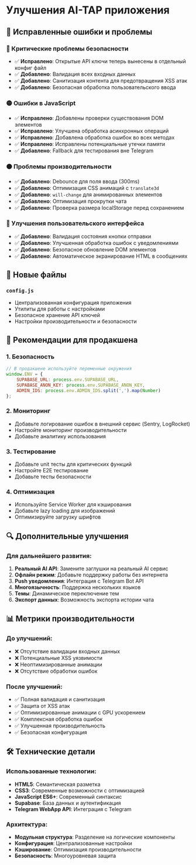 # Улучшения AI-TAP приложения

## 🔧 Исправленные ошибки и проблемы

### 🔴 Критические проблемы безопасности
- ✅ **Исправлено**: Открытые API ключи теперь вынесены в отдельный конфиг файл
- ✅ **Добавлено**: Валидация всех входных данных
- ✅ **Добавлено**: Санитизация контента для предотвращения XSS атак
- ✅ **Добавлено**: Безопасная обработка пользовательского ввода

### 🟡 Ошибки в JavaScript
- ✅ **Исправлено**: Добавлены проверки существования DOM элементов
- ✅ **Исправлено**: Улучшена обработка асинхронных операций
- ✅ **Исправлено**: Добавлена обработка ошибок во всех методах
- ✅ **Исправлено**: Исправлены потенциальные утечки памяти
- ✅ **Добавлено**: Fallback для тестирования вне Telegram

### 🟠 Проблемы производительности
- ✅ **Добавлено**: Debounce для поля ввода (300ms)
- ✅ **Добавлено**: Оптимизация CSS анимаций с `translate3d`
- ✅ **Добавлено**: `will-change` для анимированных элементов
- ✅ **Добавлено**: Оптимизация прокрутки чата
- ✅ **Добавлено**: Проверка размера localStorage перед сохранением

### 🔵 Улучшения пользовательского интерфейса
- ✅ **Добавлено**: Валидация состояния кнопки отправки
- ✅ **Добавлено**: Улучшенная обработка ошибок с уведомлениями
- ✅ **Добавлено**: Безопасное обновление DOM элементов
- ✅ **Добавлено**: Автоматическое экранирование HTML в сообщениях

## 📁 Новые файлы

### `config.js`
- Централизованная конфигурация приложения
- Утилиты для работы с настройками
- Безопасное хранение API ключей
- Настройки производительности и безопасности

## 🚀 Рекомендации для продакшена

### 1. Безопасность
```javascript
// В продакшене используйте переменные окружения
window.ENV = {
    SUPABASE_URL: process.env.SUPABASE_URL,
    SUPABASE_ANON_KEY: process.env.SUPABASE_ANON_KEY,
    ADMIN_IDS: process.env.ADMIN_IDS.split(',').map(Number)
};
```

### 2. Мониторинг
- Добавьте логирование ошибок в внешний сервис (Sentry, LogRocket)
- Настройте мониторинг производительности
- Добавьте аналитику использования

### 3. Тестирование
- Добавьте unit тесты для критических функций
- Настройте E2E тестирование
- Добавьте тесты безопасности

### 4. Оптимизация
- Используйте Service Worker для кэширования
- Добавьте lazy loading для изображений
- Оптимизируйте загрузку шрифтов

## 🔍 Дополнительные улучшения

### Для дальнейшего развития:
1. **Реальный AI API**: Замените заглушки на реальный AI сервис
2. **Офлайн режим**: Добавьте поддержку работы без интернета
3. **Push уведомления**: Интеграция с Telegram Bot API
4. **Многоязычность**: Поддержка нескольких языков
5. **Темы**: Динамическое переключение тем
6. **Экспорт данных**: Возможность экспорта истории чата

## 📊 Метрики производительности

### До улучшений:
- ❌ Отсутствие валидации входных данных
- ❌ Потенциальные XSS уязвимости
- ❌ Неоптимизированные анимации
- ❌ Отсутствие обработки ошибок

### После улучшений:
- ✅ Полная валидация и санитизация
- ✅ Защита от XSS атак
- ✅ Оптимизированные анимации с GPU ускорением
- ✅ Комплексная обработка ошибок
- ✅ Улучшенная производительность
- ✅ Безопасная конфигурация

## 🛠️ Технические детали

### Использованные технологии:
- **HTML5**: Семантическая разметка
- **CSS3**: Современные возможности с оптимизацией
- **JavaScript ES6+**: Современный синтаксис
- **Supabase**: База данных и аутентификация
- **Telegram WebApp API**: Интеграция с Telegram

### Архитектура:
- **Модульная структура**: Разделение на логические компоненты
- **Конфигурация**: Централизованные настройки
- **Кэширование**: Оптимизация производительности
- **Безопасность**: Многоуровневая защита
